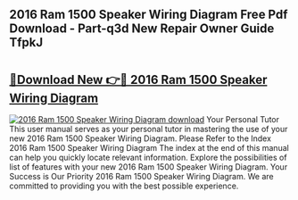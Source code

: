 ## 2016 Ram 1500 Speaker Wiring Diagram Free Pdf Download - Part-q3d New Repair Owner Guide TfpkJ

# <h2><a href="http://dfl0kn.blite.top/?on=2016+Ram+1500+Speaker+Wiring+Diagram">🔗Download New 👉🔴 2016 Ram 1500 Speaker Wiring Diagram</a></h2>

[![2016 Ram 1500 Speaker Wiring Diagram download](https://i.imgur.com/lujVjoI.png)](http://dfl0kn.blite.top/?on=2016+Ram+1500+Speaker+Wiring+Diagram)
Your Personal Tutor This user manual serves as your personal tutor in mastering the use of your new 2016 Ram 1500 Speaker Wiring Diagram. Please Refer to the Index 2016 Ram 1500 Speaker Wiring Diagram The index at the end of this manual can help you quickly locate relevant information. Explore the possibilities of list of features with your new 2016 Ram 1500 Speaker Wiring Diagram. Your Success is Our Priority 2016 Ram 1500 Speaker Wiring Diagram. We are committed to providing you with the best possible experience.
